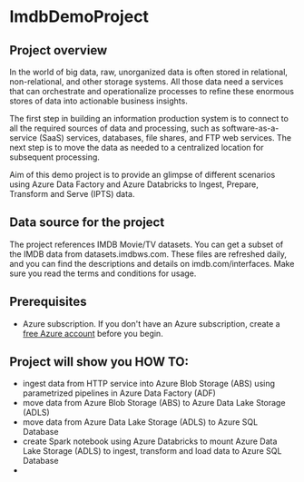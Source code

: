 # ImdbDemoProject

## Project overview

In the world of big data, raw, unorganized data is often stored in relational, non-relational, and other storage systems. All those data need a services that can orchestrate and operationalize processes to refine these enormous stores of data into actionable business insights.

The first step in building an information production system is to connect to all the required sources of data and processing, such as software-as-a-service (SaaS) services, databases, file shares, and FTP web services. The next step is to move the data as needed to a centralized location for subsequent processing.

Aim of this demo project is to provide an glimpse of different scenarios using  Azure Data Factory and Azure Databricks to Ingest, Prepare, Transform and Serve (IPTS) data. 

## Data source for the project

The project references IMDB Movie/TV datasets. You can get a subset of the IMDB data from datasets.imdbws.com. These files are refreshed daily, and you can find the descriptions and details on imdb.com/interfaces. Make sure you read the terms and conditions for usage.

## Prerequisites

*   Azure subscription. If you don't have an Azure subscription, create a [free Azure account](https://azure.microsoft.com/en-us/free/) before you begin.

## Project will show you HOW TO:
* ingest data from HTTP service into Azure Blob Storage (ABS) using parametrized pipelines in Azure Data Factory (ADF)
* move data from Azure Blob Storage (ABS) to Azure Data Lake Storage (ADLS)
* move data from Azure Data Lake Storage (ADLS) to Azure SQL Database
* create Spark notebook using Azure Databricks to mount Azure Data Lake Storage (ADLS) to ingest, transform and load data to Azure SQL Database
* 



